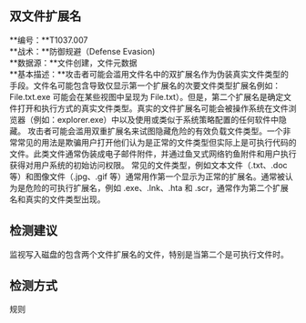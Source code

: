 ## 双文件扩展名  
**编号：**T1037.007  
**战术：**防御规避（Defense Evasion)  
**数据源：**文件创建，文件元数据  
**基本描述：**攻击者可能会滥用文件名中的双扩展名作为伪装真实文件类型的手段。文件名可能包含导致仅显示第一个扩展名的次要文件类型扩展名例如：File.txt.exe 可能会在某些视图中呈现为 File.txt）。但是，第二个扩展名是确定文件打开和执行方式的真实文件类型。真实的文件扩展名可能会被操作系统在文件浏览器（例如：explorer.exe）中以及使用或类似于系统策略配置的任何软件中隐藏。
攻击者可能会滥用双重扩展名来试图隐藏危险的有效负载文件类型。一个非常常见的用法是欺骗用户打开他们认为是正常的文件类型但实际上是可执行代码的文件。此类文件通常伪装成电子邮件附件，并通过鱼叉式网络钓鱼附件和用户执行获得对用户系统的初始访问权限。
常见的文件类型，例如文本文件（.txt、.doc 等）和图像文件（.jpg、.gif 等）通常用作第一个显示为正常的扩展名。通常被认为是危险的可执行扩展名，例如 .exe、.lnk、.hta 和 .scr，通常作为第二个扩展名和真实的文件类型出现。  
## 检测建议  
监视写入磁盘的包含两个文件扩展名的文件，特别是当第二个是可执行文件时。  
## 检测方式  
规则
